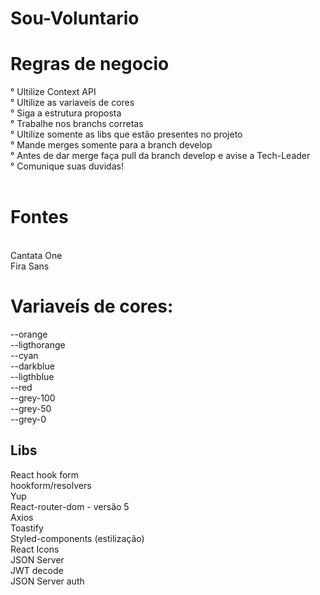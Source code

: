 # Sou-Voluntario

# Regras de negocio <br/>

° Ultilize Context API <br/>
° Ultilize as variaveis de cores <br/>
° Siga a estrutura proposta <br/>
° Trabalhe nos branchs corretas <br/>
° Ultilize somente as libs que estão presentes no projeto <br />
° Mande merges somente para a branch develop <br/>
° Antes de dar merge faça pull da branch develop e avise a Tech-Leader <br/>
° Comunique suas duvidas! <br/>
<br/>

# Fontes <br/>

 <br/>
 Cantata One <br/>
 Fira Sans <br/>
 
 # Variaveís de cores: <br/>
 --orange <br/>
 --ligthorange <br/>
 --cyan <br/>
 --darkblue <br/>
 --ligthblue <br/>
 --red <br/>
 --grey-100 <br/>
 --grey-50 <br/>
 --grey-0 <br/>

## Libs <br/>

React hook form <br/>
hookform/resolvers <br/>
Yup <br/>
React-router-dom - versão 5 <br/>
Axios <br/>
Toastify <br/>
Styled-components (estilização) <br/>
React Icons <br/>
JSON Server <br/>
JWT decode <br/>
JSON Server auth <br/>
